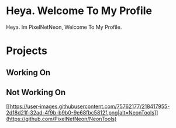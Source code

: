 # Heya. Welcome To My Profile
Heya. Im PixelNetNeon, Welcome To My Profile.

# Projects
## Working On

## Not Working On
[[https://user-images.githubusercontent.com/75762177/218417955-2d18d21f-32ad-4f9b-b9b0-9e68fbc5812f.png|alt=NeonTools]](https://github.com/PixelNetNeon/NeonTools)